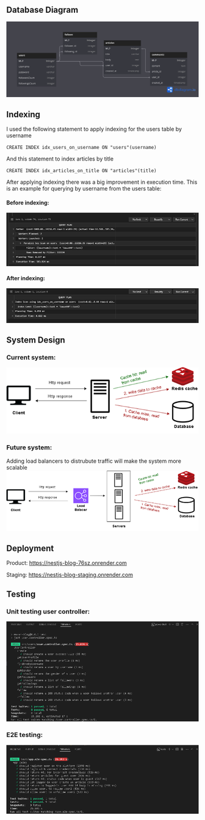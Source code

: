 ## Database Diagram
<img src="screenshots/database design.png"/>

## Indexing
I used the following statement to apply indexing for the users table by username
```
CREATE INDEX idx_users_on_username ON "users"(username)
```
And this statement to index articles by title
```
CREATE INDEX idx_articles_on_title ON "articles"(title)
```

After applying indexing there was a big improvement in execution time. This is an example for querying by username from the users table:
#### Before indexing:
<img src="screenshots/Without Indexing.png"/>

#### After indexing:
<img src="screenshots/With Indexing.png"/>

## System Design
### Current system:
<img src="screenshots/current system design.png"/>

### Future system:
Adding load balancers to distrubute traffic will make the system more scalable
<img src="screenshots/future system design.png"/>

## Deployment
Product: https://nestjs-blog-76sz.onrender.com

Staging: https://nestjs-blog-staging.onrender.com

## Testing
### Unit testing user controller:
<img src="screenshots/unit testing user controller.png"/>

### E2E testing:
<img src="screenshots/e2e testing.png"/>
